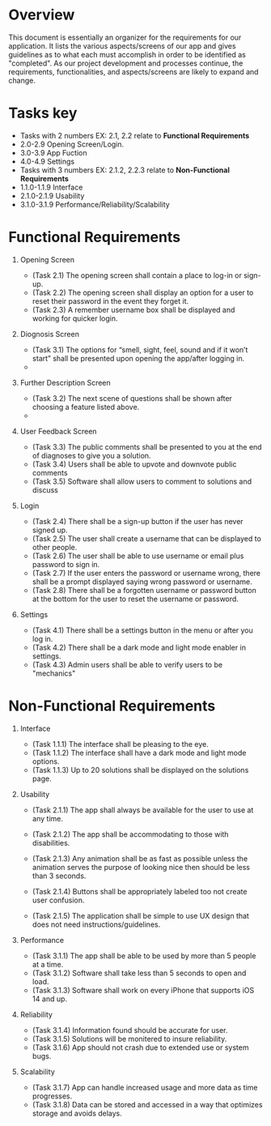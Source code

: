 # Overview

This document is essentially an organizer for the requirements for our application. It lists the various aspects/screens of our app and gives
guidelines as to what each must accomplish in order to be identified as "completed". As our project development and processes continue, the requirements, functionalities, and aspects/screens are likely to expand and change.

# Tasks key
- Tasks with 2 numbers EX: 2.1, 2.2 relate to **Functional Requirements**
- 2.0-2.9 Opening Screen/Login.
- 3.0-3.9 App Fuction
- 4.0-4.9 Settings
- Tasks with 3 numbers EX: 2.1.2, 2.2.3 relate to **Non-Functional Requirements**
- 1.1.0-1.1.9 Interface
- 2.1.0-2.1.9 Usability
- 3.1.0-3.1.9 Performance/Reliability/Scalability


# Functional Requirements
 
1. Opening Screen
    * (Task 2.1) The opening screen shall contain a place to log-in or sign-up.
    * (Task 2.2) The opening screen shall display an option for a user to reset their password in the event they forget it.
    * (Task 2.3) A remember username box shall be displayed and working for quicker login.

2. Diognosis Screen
     * (Task 3.1) The options for “smell, sight, feel, sound and if it won’t start” shall be presented upon opening the app/after logging in.
     *
     
3. Further Description Screen
    * (Task 3.2) The next scene of questions shall be shown after choosing a feature listed above.
    *
 
4. User Feedback Screen
    * (Task 3.3) The public comments shall be presented to you at the end of diagnoses to give you a solution.
    * (Task 3.4) Users shall be able to upvote and downvote public comments
    * (Task 3.5) Software shall allow users to comment to solutions and discuss
 
5. Login
    * (Task 2.4) There shall be a sign-up button if the user has never signed up. 
    * (Task 2.5) The user shall create a username that can be displayed to other people.
    * (Task 2.6) The user shall be able to use username or email plus password to sign in.
    * (Task 2.7) If the user enters the password or username wrong, there shall be a prompt displayed saying wrong password or username.   
    * (Task 2.8) There shall be a forgotten username or password button at the bottom for the user to reset the username or password.

 
6. Settings
    * (Task 4.1) There shall be a settings button in the menu or after you log in.
    * (Task 4.2) There shall be a dark mode and light mode enabler in settings.
    * (Task 4.3) Admin users shall be able to verify users to be "mechanics"

 
 
# Non-Functional Requirements
 
1. Interface
    * (Task 1.1.1) The interface shall be pleasing to the eye.
    * (Task 1.1.2) The interface shall have a dark mode and light mode options.
    * (Task 1.1.3) Up to 20 solutions shall be displayed on the solutions page.
    
2. Usability
    * (Task 2.1.1) The app shall always be available for the user to use at any time.
    * (Task 2.1.2) The app shall be accommodating to those with disabilities.
    * (Task 2.1.3) Any animation shall be as fast as possible unless the animation serves the purpose of looking nice then should be less than 3 seconds.

    * (Task 2.1.4) Buttons shall be appropriately labeled too not create user confusion.
    * (Task 2.1.5) The application shall be simple to use UX design that does not need instructions/guidelines. 

 3. Performance
    * (Task 3.1.1) The app shall be able to be used by more than 5 people at a time.
    * (Task 3.1.2) Software shall take less than 5 seconds to open and load.
    * (Task 3.1.3) Software shall work on every iPhone that supports iOS 14 and up.
  
 4. Reliability
    * (Task 3.1.4) Information found should be accurate for user.
    * (Task 3.1.5) Solutions will be monitered to insure reliability.
    * (Task 3.1.6) App should not crash due to extended use or system bugs.
 
 5. Scalability
    * (Task 3.1.7) App can handle increased usage and more data as time progresses.
    * (Task 3.1.8) Data can be stored and accessed in a way that optimizes storage and avoids delays.
